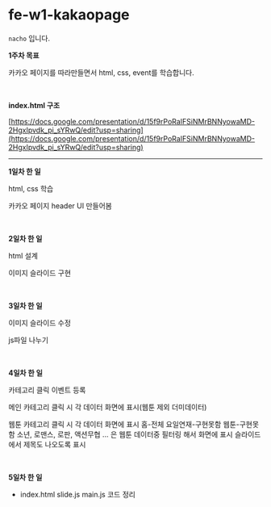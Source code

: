 # fe-w1-kakaopage
`nacho` 입니다.

**1주차 목표**

카카오 페이지를 따라만들면서 html, css, event를 학습합니다.  


<br/>

**index.html 구조**

[https://docs.google.com/presentation/d/15f9rPoRaIFSiNMrBNNyowaMD-2HgxIpvdk_pi_sYRwQ/edit?usp=sharing](https://docs.google.com/presentation/d/15f9rPoRaIFSiNMrBNNyowaMD-2HgxIpvdk_pi_sYRwQ/edit?usp=sharing)


  


---

**1일차 한 일**  


html, css 학습

카카오 페이지 header UI 만들어봄

<br/>


**2일차 한 일**

html 설계

이미지 슬라이드 구현

<br>

**3일차 한 일**

이미지 슬라이드 수정

js파일 나누기

<br>

**4일차 한 일**

카테고리 클릭 이벤트 등록

메인 카테고리 클릭 시 각 데이터 화면에 표시(웹툰 제외 더미데이터)

웹툰 카테고리 클릭 시 각 데이터 화면에 표시
홈-전체
요일연재-구현못함
웹툰-구현못함
소년, 로맨스, 로판, 액션무협 ... 은 웹툰 데이터중 필터링 해서 화면에 표시
슬라이드 에서 제목도 나오도록 표시

<br>

**5일차 한 일**
- index.html slide.js main.js 코드 정리
